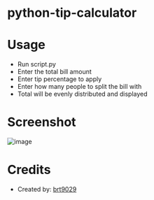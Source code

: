# python-tip-calculator

# Usage
- Run script.py
- Enter the total bill amount
- Enter tip percentage to apply
- Enter how many people to split the bill with
- Total will be evenly distributed and displayed

# Screenshot
![image](https://user-images.githubusercontent.com/26530136/163073397-64521177-cc8f-4b8d-9167-0abba2bd15d8.png)


# Credits
- Created by: [brt9029](www.github.com/brt9029 "GitHub Profile Link")
